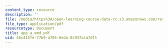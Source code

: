 ```yaml
---
content_type: resource
description: ''
file: /media/https%3A/open-learning-course-data-rc.s3.amazonaws.com/res-6-003-electromechanical-dynamics-spring-2009/4bc415fe77b9a7056eda8c937aca7df1_app_a_emd.pdf
file_type: application/pdf
resourcetype: Document
title: app_a_emd.pdf
uid: 4bc415fe-77b9-a705-6eda-8c937aca7df1
---
```

